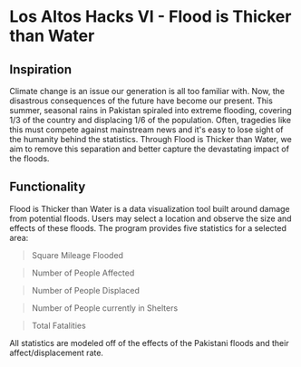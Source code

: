 # Los Altos Hacks VI - Flood is Thicker than Water

## Inspiration
Climate change is an issue our generation is all too familiar with. Now, the disastrous consequences of the future have become our present. This summer, seasonal rains in Pakistan spiraled into extreme flooding, covering 1/3 of the country and displacing 1/6 of the population. Often, tragedies like this must compete against mainstream news and it's easy to lose sight of the humanity behind the statistics. Through Flood is Thicker than Water, we aim to remove this separation and better capture the devastating impact of the floods.

## Functionality
Flood is Thicker than Water is a data visualization tool built around damage from potential floods. Users may select a location and observe the size and effects of these floods. The program provides five statistics for a selected area:

> Square Mileage Flooded

> Number of People Affected

> Number of People Displaced

> Number of People currently in Shelters

> Total Fatalities

All statistics are modeled off of the effects of the Pakistani floods and their affect/displacement rate. 